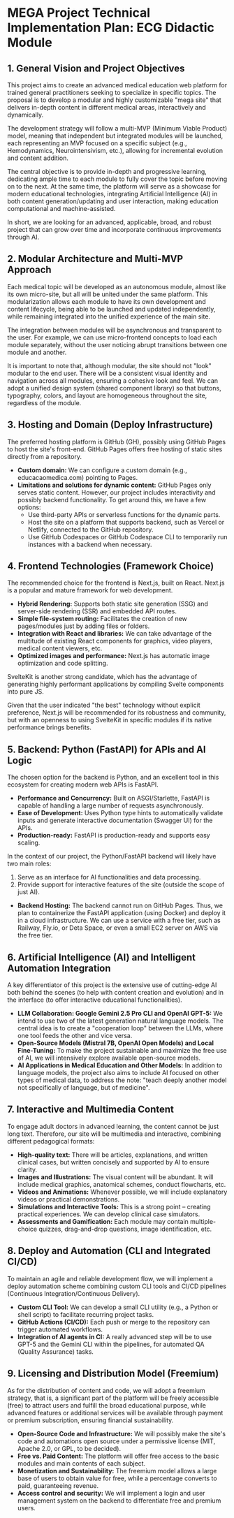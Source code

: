 # MEGA Project Technical Implementation Plan: ECG Didactic Module

## 1. General Vision and Project Objectives

This project aims to create an advanced medical education web platform for trained general practitioners seeking to specialize in specific topics. The proposal is to develop a modular and highly customizable "mega site" that delivers in-depth content in different medical areas, interactively and dynamically.

The development strategy will follow a multi-MVP (Minimum Viable Product) model, meaning that independent but integrated modules will be launched, each representing an MVP focused on a specific subject (e.g., Hemodynamics, Neurointensivism, etc.), allowing for incremental evolution and content addition.

The central objective is to provide in-depth and progressive learning, dedicating ample time to each module to fully cover the topic before moving on to the next. At the same time, the platform will serve as a showcase for modern educational technologies, integrating Artificial Intelligence (AI) in both content generation/updating and user interaction, making education computational and machine-assisted.

In short, we are looking for an advanced, applicable, broad, and robust project that can grow over time and incorporate continuous improvements through AI.

## 2. Modular Architecture and Multi-MVP Approach

Each medical topic will be developed as an autonomous module, almost like its own micro-site, but all will be united under the same platform. This modularization allows each module to have its own development and content lifecycle, being able to be launched and updated independently, while remaining integrated into the unified experience of the main site.

The integration between modules will be asynchronous and transparent to the user. For example, we can use micro-frontend concepts to load each module separately, without the user noticing abrupt transitions between one module and another.

It is important to note that, although modular, the site should not "look" modular to the end user. There will be a consistent visual identity and navigation across all modules, ensuring a cohesive look and feel. We can adopt a unified design system (shared component library) so that buttons, typography, colors, and layout are homogeneous throughout the site, regardless of the module.

## 3. Hosting and Domain (Deploy Infrastructure)

The preferred hosting platform is GitHub (GH), possibly using GitHub Pages to host the site's front-end. GitHub Pages offers free hosting of static sites directly from a repository.

- **Custom domain:** We can configure a custom domain (e.g., educacaomedica.com) pointing to Pages.
- **Limitations and solutions for dynamic content:** GitHub Pages only serves static content. However, our project includes interactivity and possibly backend functionality. To get around this, we have a few options:
    - Use third-party APIs or serverless functions for the dynamic parts.
    - Host the site on a platform that supports backend, such as Vercel or Netlify, connected to the GitHub repository.
    - Use GitHub Codespaces or GitHub Codespace CLI to temporarily run instances with a backend when necessary.

## 4. Frontend Technologies (Framework Choice)

The recommended choice for the frontend is Next.js, built on React. Next.js is a popular and mature framework for web development.

- **Hybrid Rendering:** Supports both static site generation (SSG) and server-side rendering (SSR) and embedded API routes.
- **Simple file-system routing:** Facilitates the creation of new pages/modules just by adding files or folders.
- **Integration with React and libraries:** We can take advantage of the multitude of existing React components for graphics, video players, medical content viewers, etc.
- **Optimized images and performance:** Next.js has automatic image optimization and code splitting.

SvelteKit is another strong candidate, which has the advantage of generating highly performant applications by compiling Svelte components into pure JS.

Given that the user indicated "the best" technology without explicit preference, Next.js will be recommended for its robustness and community, but with an openness to using SvelteKit in specific modules if its native performance brings benefits.

## 5. Backend: Python (FastAPI) for APIs and AI Logic

The chosen option for the backend is Python, and an excellent tool in this ecosystem for creating modern web APIs is FastAPI.

- **Performance and Concurrency:** Built on ASGI/Starlette, FastAPI is capable of handling a large number of requests asynchronously.
- **Ease of Development:** Uses Python type hints to automatically validate inputs and generate interactive documentation (Swagger UI) for the APIs.
- **Production-ready:** FastAPI is production-ready and supports easy scaling.

In the context of our project, the Python/FastAPI backend will likely have two main roles:

1.  Serve as an interface for AI functionalities and data processing.
2.  Provide support for interactive features of the site (outside the scope of just AI).

- **Backend Hosting:** The backend cannot run on GitHub Pages. Thus, we plan to containerize the FastAPI application (using Docker) and deploy it in a cloud infrastructure. We can use a service with a free tier, such as Railway, Fly.io, or Deta Space, or even a small EC2 server on AWS via the free tier.

## 6. Artificial Intelligence (AI) and Intelligent Automation Integration

A key differentiator of this project is the extensive use of cutting-edge AI both behind the scenes (to help with content creation and evolution) and in the interface (to offer interactive educational functionalities).

- **LLM Collaboration: Google Gemini 2.5 Pro CLI and OpenAI GPT-5:** We intend to use two of the latest generation natural language models. The central idea is to create a "cooperation loop" between the LLMs, where one tool feeds the other and vice versa.
- **Open-Source Models (Mistral 7B, OpenAI Open Models) and Local Fine-Tuning:** To make the project sustainable and maximize the free use of AI, we will intensively explore available open-source models.
- **AI Applications in Medical Education and Other Models:** In addition to language models, the project also aims to include AI focused on other types of medical data, to address the note: "teach deeply another model not specifically of language, but of medicine".

## 7. Interactive and Multimedia Content

To engage adult doctors in advanced learning, the content cannot be just long text. Therefore, our site will be multimedia and interactive, combining different pedagogical formats:

- **High-quality text:** There will be articles, explanations, and written clinical cases, but written concisely and supported by AI to ensure clarity.
- **Images and Illustrations:** The visual content will be abundant. It will include medical graphics, anatomical schemes, conduct flowcharts, etc.
- **Videos and Animations:** Whenever possible, we will include explanatory videos or practical demonstrations.
- **Simulations and Interactive Tools:** This is a strong point – creating practical experiences. We can develop clinical case simulators.
- **Assessments and Gamification:** Each module may contain multiple-choice quizzes, drag-and-drop questions, image identification, etc.

## 8. Deploy and Automation (CLI and Integrated CI/CD)

To maintain an agile and reliable development flow, we will implement a deploy automation scheme combining custom CLI tools and CI/CD pipelines (Continuous Integration/Continuous Delivery).

- **Custom CLI Tool:** We can develop a small CLI utility (e.g., a Python or shell script) to facilitate recurring project tasks.
- **GitHub Actions (CI/CD):** Each push or merge to the repository can trigger automated workflows.
- **Integration of AI agents in CI:** A really advanced step will be to use GPT-5 and the Gemini CLI within the pipelines, for automated QA (Quality Assurance) tasks.

## 9. Licensing and Distribution Model (Freemium)

As for the distribution of content and code, we will adopt a freemium strategy, that is, a significant part of the platform will be freely accessible (free) to attract users and fulfill the broad educational purpose, while advanced features or additional services will be available through payment or premium subscription, ensuring financial sustainability.

- **Open-Source Code and Infrastructure:** We will possibly make the site's code and automations open source under a permissive license (MIT, Apache 2.0, or GPL, to be decided).
- **Free vs. Paid Content:** The platform will offer free access to the basic modules and main contents of each subject.
- **Monetization and Sustainability:** The freemium model allows a large base of users to obtain value for free, while a percentage converts to paid, guaranteeing revenue.
- **Access control and security:** We will implement a login and user management system on the backend to differentiate free and premium users.